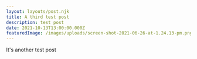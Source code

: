 ```yaml
---
layout: layouts/post.njk
title: A third test post
description: test post
date: 2021-10-13T13:00:00.000Z
featuredImage: /images/uploads/screen-shot-2021-06-26-at-1.24.13-pm.png
---
```

It's another test post